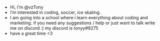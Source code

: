 - Hi, I’m @vzTony
- I’m interested in coding, soccer, ice skating.
- I am going into a school where i learn everything about coding and marketing. if you need any suggestions / help or just want to talk write me on discord :)
my discord is tonyy#9275
- have a great time <3
